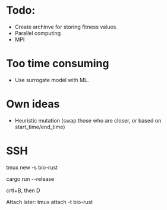 # Todo:
* Create archinve for storing fitness values.
* Parallel computing
* MPI

# Too time consuming
* Use surrogate model with ML.

# Own ideas
* Heuristic mutation (swap those who are closer, or based on start_time/end_time)

# SSH
tmux new -s bio-rust

cargo run --release

crtl+B, then D

Attach later:
tmux attach -t bio-rust